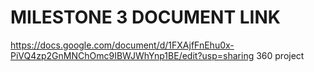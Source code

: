# MILESTONE 3 DOCUMENT LINK
https://docs.google.com/document/d/1FXAjfFnEhu0x-PiVQ4zp2GnMNChOmc9IBWJWhYnp1BE/edit?usp=sharing
360 project
